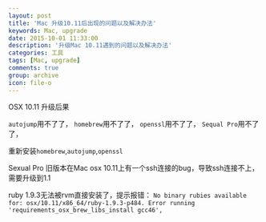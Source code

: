 ```yaml
---
layout: post
title: 'Mac 升级10.11后出现的问题以及解决办法'
keywords: Mac, upgrade
date: 2015-10-01 11:33:00
description: '升级Mac 10.11遇到的问题以及解决办法'
categories: 工具
tags: [Mac, upgrade]
comments: true
group: archive
icon: file-o
---
```


OSX 10.11 升级后果

	
`autojump`用不了了，
`homebrew`用不了了，
`openssl`用不了了，
`Sequal Pro`用不了了，

重新安装`homebrew`,`autojump`,`openssl`

Sexual Pro 旧版本在Mac osx 10.11上有一个ssh连接的bug，导致ssh连接不上，需要升级到1.1

ruby 1.9.3无法被rvm直接安装了，提示报错：
`No binary rubies available for: osx/10.11/x86_64/ruby-1.9.3-p484.
Error running 'requirements_osx_brew_libs_install gcc46',`

